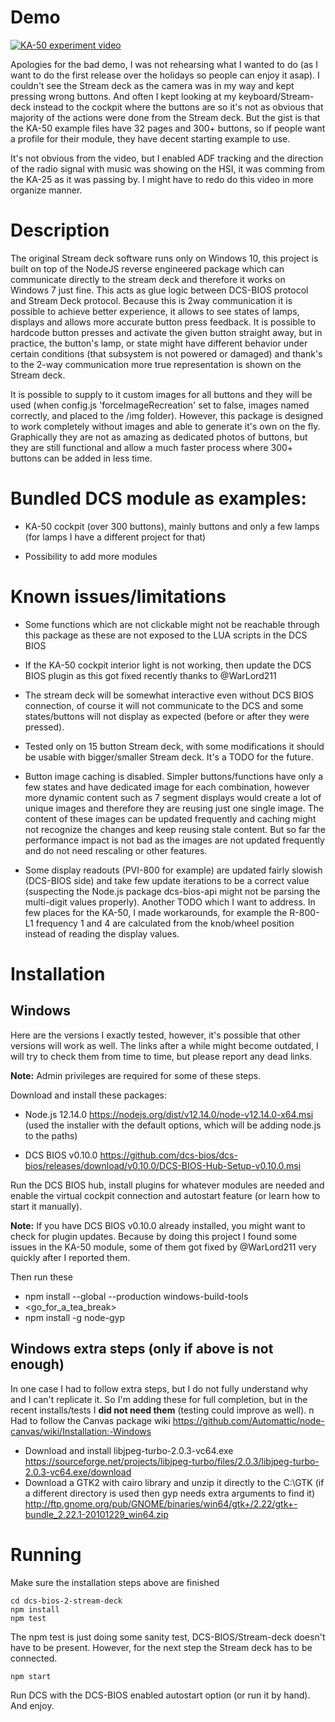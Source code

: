 # Demo

[![KA-50 experiment video](https://img.youtube.com/vi/BMvsz8bfFvA/0.jpg)](https://www.youtube.com/watch?v=BMvsz8bfFvA)

Apologies for the bad demo, I was not rehearsing what I wanted to do (as I want to do the first release over the holidays so people can enjoy it asap). I couldn't see the Stream deck as the camera was in my way and kept pressing wrong buttons. And often I kept looking at my keyboard/Stream-deck instead to the cockpit where the buttons are so it's not as obvious that majority of the actions were done from the Stream deck. But the gist is that the KA-50 example files have 32 pages and 300+ buttons, so if people want a profile for their module, they have decent starting example to use.

It's not obvious from the video, but I enabled ADF tracking and the direction of the radio signal with music was showing on the HSI, it was comming from the KA-25 as it was passing by. I might have to redo do this video in more organize manner.

# Description

The original Stream deck software runs only on Windows 10, this project is built on top of the NodeJS reverse engineered package which can communicate directly to the stream deck and therefore it works on Windows 7 just fine. This acts as glue logic between DCS-BIOS protocol and Stream Deck protocol. Because this is 2way communication it is possible to achieve better experience, it allows to see states of lamps, displays and allows more accurate button press feedback. It is possible to hardcode button presses and activate the given button straight away, but in practice, the button's lamp, or state might have different behavior under certain conditions (that subsystem is not powered or damaged) and thank's to the 2-way communication more true representation is shown on the Stream deck.

It is possible to supply to it custom images for all buttons and they will be used (when config.js 'forceImageRecreation' set to false, images named correctly, and placed to the /img folder). However, this package is designed to work completely without images and able to generate it's own on the fly. Graphically they are not as amazing as dedicated photos of buttons, but they are still functional and allow a much faster process where 300+ buttons can be added in less time.

# Bundled DCS module as examples:
- KA-50 cockpit (over 300 buttons), mainly buttons and only a few lamps (for lamps I have a different project for that)

- Possibility to add more modules

# Known issues/limitations

- Some functions which are not clickable might not be reachable through this package as these are not exposed to the LUA scripts in the DCS BIOS

- If the KA-50 cockpit interior light is not working, then update the DCS BIOS plugin as this got fixed recently thanks to @WarLord211

- The stream deck will be somewhat interactive even without DCS BIOS connection, of course it will not communicate to the DCS and some states/buttons will not display as expected (before or after they were pressed).

- Tested only on 15 button Stream deck, with some modifications it should be usable with bigger/smaller Stream deck. It's a TODO for the future.

- Button image caching is disabled. Simpler buttons/functions have only a few states and have dedicated image for each combination, however more dynamic content such as 7 segment displays would create a lot of unique images and therefore they are reusing just one single image. The content of these images can be updated frequently and caching might not recognize the changes and keep reusing stale content. But so far the performance impact is not bad as the images are not updated frequently and do not need rescaling or other features.

- Some display readouts (PVI-800 for example) are updated fairly slowish (DCS-BIOS side) and take few update iterations to be a correct value (suspecting the Node.js package dcs-bios-api might not be parsing the multi-digit values properly). Another TODO which I want to address. In few places for the KA-50, I made workarounds, for example the R-800-L1 frequency 1 and 4 are calculated from the knob/wheel position instead of reading the display values.


# Installation

## Windows

Here are the versions I exactly tested, however, it's possible that other versions will work as well. The links after a while might become outdated, I will try to check them from time to time, but please report any dead links.

**Note:** Admin privileges are required for some of these steps.

Download and install these packages:

- Node.js 12.14.0 https://nodejs.org/dist/v12.14.0/node-v12.14.0-x64.msi (used the installer with the default options, which will be adding node.js to the paths)

- DCS BIOS v0.10.0 https://github.com/dcs-bios/dcs-bios/releases/download/v0.10.0/DCS-BIOS-Hub-Setup-v0.10.0.msi

 Run the DCS BIOS hub, install plugins for whatever modules are needed and enable the virtual cockpit connection and autostart feature (or learn how to start it manually).

 **Note:** If you have DCS BIOS v0.10.0 already installed, you might want to check for plugin updates. Because by doing this project I found some issues in the KA-50 module, some of them got fixed by @WarLord211 very quickly after I reported them.


 Then run these

- npm install --global --production windows-build-tools
- <go_for_a_tea_break>
- npm install -g node-gyp

## Windows extra steps (only if above is not enough)

In one case I had to follow extra steps, but I do not fully understand why and I can't replicate it. So I'm adding these for full completion, but in the recent installs/tests I **did not need them** (testing could improve as well). n
Had to follow the Canvas package wiki https://github.com/Automattic/node-canvas/wiki/Installation:-Windows

- Download and install libjpeg-turbo-2.0.3-vc64.exe https://sourceforge.net/projects/libjpeg-turbo/files/2.0.3/libjpeg-turbo-2.0.3-vc64.exe/download
- Download a GTK2 with cairo library and unzip it directly to the C:\GTK (if a different directory is used then gyp needs extra arguments to find it) http://ftp.gnome.org/pub/GNOME/binaries/win64/gtk+/2.22/gtk+-bundle_2.22.1-20101229_win64.zip 

# Running

Make sure the installation steps above are finished

```
cd dcs-bios-2-stream-deck
npm install
npm test
```

The npm test is just doing some sanity test, DCS-BIOS/Stream-deck doesn't have to be present. However, for the next step the Stream deck has to be connected.

```
npm start
```

Run DCS with the DCS-BIOS enabled autostart option (or run it by hand). And enjoy.

